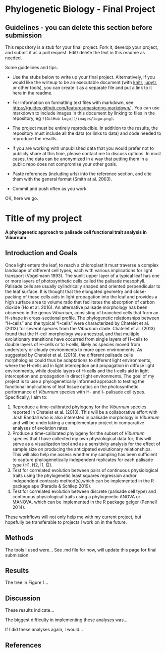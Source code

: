 # Phylogenetic Biology - Final Project

## Guidelines - you can delete this section before submission

This repository is a stub for your final project. Fork it, develop your project, and submit it as a pull request. Edit/ delete the text in this readme as needed.

Some guidelines and tips:

- Use the stubs below to write up your final project. Alternatively, if you would like the writeup to be an executable document (with [knitr](http://yihui.name/knitr/), [jupytr](http://jupyter.org/), or other tools), you can create it as a separate file and put a link to it here in the readme.

- For information on formatting text files with markdown, see https://guides.github.com/features/mastering-markdown/ . You can use markdown to include images in this document by linking to files in the repository, eg `![GitHub Logo](/images/logo.png)`.

- The project must be entirely reproducible. In addition to the results, the repository must include all the data (or links to data) and code needed to reproduce the results.

- If you are working with unpublished data that you would prefer not to publicly share at this time, please contact me to discuss options. In most cases, the data can be anonymized in a way that putting them in a public repo does not compromise your other goals.

- Paste references (including urls) into the reference section, and cite them with the general format (Smith at al. 2003).

- Commit and push often as you work.

OK, here we go.

# Title of my project

**A phylogenetic approach to palisade cell functional trait analysis in Viburnum**

## Introduction and Goals

Once light enters the leaf, to reach a chloroplast it must traverse a complex landscape of different cell types, each with various implications for light transport (Vogelmann 1993). The sunlit upper layer of a typical leaf has one or more layers of photosynthetic cells called the palisade mesophyll. Palisade cells are usually cylindrically shaped and oriented perpendicular to the leaf surface. It is thought that the elongated geometry and close-packing of these cells aids in light propagation into the leaf and provides a high surface area to volume ratio that facilitates the absorption of carbon dioxide (Ho et al. 2016). An alternative palisade morphology has been observed in the genus *Viburnum*, consisting of branched cells that form an H-shape in cross-sectional profile. The phylogenetic relationships between “H-cells” and the typical “I-cells”  were characterized by Chatelet et al. (2013) for several species from the *Viburnum* clade. Chatelet et al. (2013) found that the H-cell morphology was ancestral, and that multiple evolutionary transitions have occurred from single layers of H-cells to double layers of H-cells or to I-cells, likely as species moved from understory or cloudy environments to more open environments. As suggested by Chatelet et al. (2013), the different palisade cells morphologies could thus be adaptations to different light environments, where the H-cells aid in light interception and propagation in diffuse light environments, while double layers of H-cells and the I-cells aid in light interception and propagation in direct light environments. The goal of my project is to use a phylogenetically informed approach to testing the functional implications of leaf tissue optics on the photosynthetic performance of *Viburnum* species with H- and I- palisade cell types. Specifically, I aim to:

1.	Reproduce a time-calibrated phylogeny for the *Viburnum* species reported in Chatelet et al. (2013). This will be a collaborative effort with Josh Randall who is also interested in palisade morphology in *Viburnum* and will be undertaking a complementary project in comparative analyses of evolution rates. 
2.	Produce a time-calibrated phylogeny for the subset of *Viburnum* species that I have collected my own physiological data for; this will serve as a visualization tool and as a sensitivity analysis for the effect of sample size on producing the anticipated evolutionary relationships. This will also help me assess whether my sampling has been sufficient to capture phylogenetically independent replicates for each palisade type (H1, H2, I1, I2).
3.	Test for correlated evolution between pairs of continuous physiological traits using the phylogenetic least squares regression and/or independent contrasts method(s),which can be implemented in the R package ape (Paradis & Schliep 2019). 
4.	Test for correlated evolution between discrete (palisade cell type) and continuous physiological traits using a phylogenetic ANOVA or MANOVA, which can be implemented in the R package geiger (Pennell 2014).

These workflows will not only help me with my current project, but hopefully be transferable to projects I work on in the future.


## Methods

The tools I used were... See .md file for now, will update this page for final submission. 

## Results

The tree in Figure 1...

## Discussion

These results indicate...

The biggest difficulty in implementing these analyses was...

If I did these analyses again, I would...

## References

